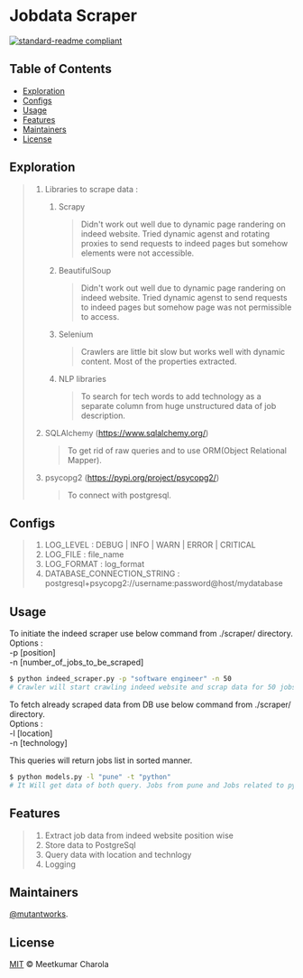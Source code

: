 # Jobdata Scraper

[![standard-readme compliant](https://img.shields.io/badge/jobdata%20scraper-mutantworks-brightgreen.svg?style=flat-square)](https://github.com/mutantworks/jobdatascraper)



## Table of Contents

- [Exploration](#exploration)
- [Configs](#configs)
- [Usage](#usage)
- [Features](#features)
- [Maintainers](#maintainers)
- [License](#license)

## Exploration

> 1. Libraries to scrape data : 
>    1. Scrapy 
>       > Didn't work out well due to dynamic page randering on indeed website. Tried dynamic agenst and rotating proxies to send requests to indeed pages but somehow elements were not accessible.   
>    2. BeautifulSoup 
>       > Didn't work out well due to dynamic page randering on indeed website. Tried dynamic agenst to send requests to indeed pages but somehow page was not permissible to access. 
>    3. Selenium 
>       > Crawlers are little bit slow but works well with dynamic content. Most of the properties extracted.
>    4. NLP libraries 
>       > To search for tech words to add technology as a separate column from huge unstructured data of job description.
> 
> 2. SQLAlchemy (https://www.sqlalchemy.org/)
>    > To get rid of raw queries and to use ORM(Object Relational Mapper).
>    
> 3. psycopg2 (https://pypi.org/project/psycopg2/)
>    > To connect with postgresql.



## Configs
> 1. LOG_LEVEL : DEBUG | INFO | WARN | ERROR | CRITICAL
> 2. LOG_FILE : file_name
> 3. LOG_FORMAT : log_format
> 4. DATABASE_CONNECTION_STRING : postgresql+psycopg2://username:password@host/mydatabase

## Usage

To initiate the indeed scraper use below command from ./scraper/ directory. \
Options : \
-p [position] \
-n [number_of_jobs_to_be_scraped]

```sh
$ python indeed_scraper.py -p "software engineer" -n 50
# Crawler will start crawling indeed website and scrap data for 50 jobs for software engineer position 
```
To fetch already scraped data from DB use below command from ./scraper/ directory. \
Options : \
-l [location] \
-n [technology]

This queries will return jobs list in sorted manner.

```sh
$ python models.py -l "pune" -t "python"
# It Will get data of both query. Jobs from pune and Jobs related to python technology. 
```

## Features
> 1. Extract job data from indeed website position wise
> 2. Store data to PostgreSql
> 3. Query data with location and technlogy
> 4. Logging


## Maintainers

[@mutantworks](https://github.com/mutantworks).

## License

[MIT](LICENSE) © Meetkumar Charola
